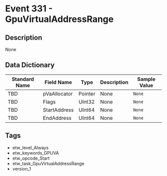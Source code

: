 # Event 331 - GpuVirtualAddressRange

## Description
None

## Data Dictionary
|Standard Name|Field Name|Type|Description|Sample Value|
|---|---|---|---|---|
|TBD|pVaAllocator|Pointer|None|`None`|
|TBD|Flags|UInt32|None|`None`|
|TBD|StartAddress|UInt64|None|`None`|
|TBD|EndAddress|UInt64|None|`None`|

## Tags
* etw_level_Always
* etw_keywords_GPUVA
* etw_opcode_Start
* etw_task_GpuVirtualAddressRange
* version_1